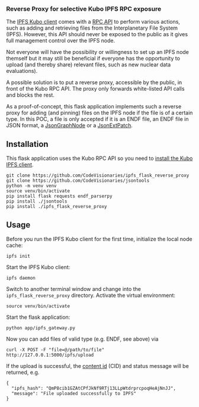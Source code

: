 ### Reverse Proxy for selective Kubo IPFS RPC exposure 

The [IPFS Kubo client](https://docs.ipfs.tech/install/command-line/) comes with a
[RPC API](https://docs.ipfs.tech/reference/kubo/rpc/) to perform various actions,
such as adding and retrieving files from the Interplanetary File System (IPFS).
However, this API should never be exposed to the public as it gives full management
control over the IPFS node.

Not everyone will have the possibility or willingness to set up an IPFS node themself
but it may still be beneficial if everyone has the opportunity to upload (and thereby share)
relevant files, such as new nuclear data evaluations).

A possible solution is to put a reverse proxy, accessible by the public, in front of
the Kubo RPC API. The proxy only forwards white-listed API calls and blocks the rest.

As a proof-of-concept, this flask application implements such a reverse proxy
for adding (and pinning) files on the IPFS node if the file is of a certain type.
In this POC, a file is only accepted if it is an ENDF file, an ENDF file in JSON format,
a [JsonGraphNode](https://github.com/CodeVisionaries/jsontools/blob/d6ebfe8bba889f0c64735cfd3c72ab10f84e7e25/src/jsontools/json/schemas/schema_json_graph_node_base_v0_0_1.json)
or
a [JsonExtPatch](https://github.com/CodeVisionaries/jsontools/blob/d6ebfe8bba889f0c64735cfd3c72ab10f84e7e25/src/jsontools/json/schemas/schema_ext_json_patch_base_v0_0_1.json).


## Installation

This flask application uses the Kubo RPC API so you need to
[install the Kubo IPFS client](https://docs.ipfs.tech/install/command-line/).

```
git clone https://github.com/CodeVisionaries/ipfs_flask_reverse_proxy
git clone https://github.com/CodeVisionaries/jsontools
python -m venv venv
source venv/bin/activate
pip install flask requests endf_parserpy 
pip install ./jsontools
pip install ./ipfs_flask_reverse_proxy
```

## Usage

Before you run the IPFS Kubo client for the first time, initialize the local node cache:
```
ipfs init
```
Start the IPFS Kubo client:
```
ipfs daemon
```

Switch to another terminal window and change into the `ipfs_flask_reverse_proxy` directory.
Activate the virtual environment:
```
source venv/bin/activate
```
Start the flask application:
```
python app/ipfs_gateway.py
```

Now you can add files of valid type (e.g. ENDF, see above) via
```
curl -X POST -F "file=@/path/to/file" http://127.0.0.1:5000/ipfs/upload
```
If the upload is successful, the [content id](https://docs.ipfs.tech/concepts/content-addressing/) (CID)
and status message will be returned, e.g.
```
{ 
  "ipfs_hash": "QmP8cib1GZAtCPfJkNf9RTj13LLpWtdrprcpoqHeAjNnJJ",
  "message": "File uploaded successfully to IPFS"
}
```
